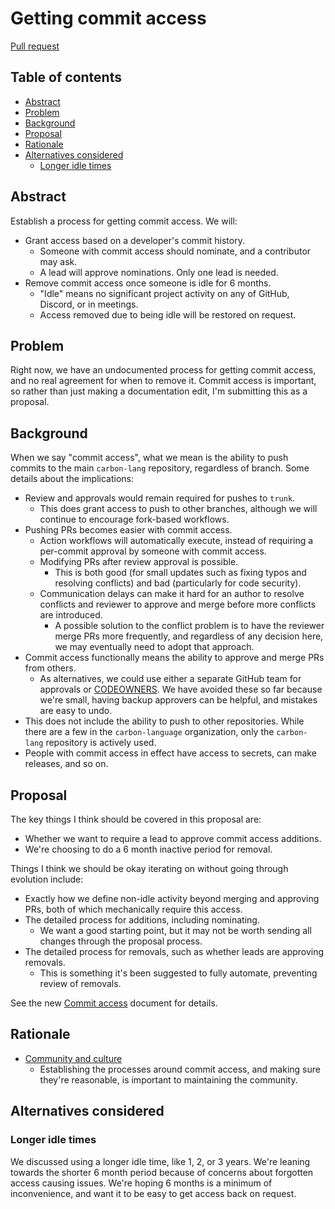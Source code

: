 # Getting commit access

<!--
Part of the Carbon Language project, under the Apache License v2.0 with LLVM
Exceptions. See /LICENSE for license information.
SPDX-License-Identifier: Apache-2.0 WITH LLVM-exception
-->

[Pull request](https://github.com/carbon-language/carbon-lang/pull/4246)

<!-- toc -->

## Table of contents

-   [Abstract](#abstract)
-   [Problem](#problem)
-   [Background](#background)
-   [Proposal](#proposal)
-   [Rationale](#rationale)
-   [Alternatives considered](#alternatives-considered)
    -   [Longer idle times](#longer-idle-times)

<!-- tocstop -->

## Abstract

Establish a process for getting commit access. We will:

-   Grant access based on a developer's commit history.
    -   Someone with commit access should nominate, and a contributor may ask.
    -   A lead will approve nominations. Only one lead is needed.
-   Remove commit access once someone is idle for 6 months.
    -   "Idle" means no significant project activity on any of GitHub, Discord,
        or in meetings.
    -   Access removed due to being idle will be restored on request.

## Problem

Right now, we have an undocumented process for getting commit access, and no
real agreement for when to remove it. Commit access is important, so rather than
just making a documentation edit, I'm submitting this as a proposal.

## Background

When we say "commit access", what we mean is the ability to push commits to the
main `carbon-lang` repository, regardless of branch. Some details about the
implications:

-   Review and approvals would remain required for pushes to `trunk`.
    -   This does grant access to push to other branches, although we will
        continue to encourage fork-based workflows.
-   Pushing PRs becomes easier with commit access.
    -   Action workflows will automatically execute, instead of requiring a
        per-commit approval by someone with commit access.
    -   Modifying PRs after review approval is possible.
        -   This is both good (for small updates such as fixing typos and
            resolving conflicts) and bad (particularly for code security).
    -   Communication delays can make it hard for an author to resolve conflicts
        and reviewer to approve and merge before more conflicts are introduced.
        -   A possible solution to the conflict problem is to have the reviewer
            merge PRs more frequently, and regardless of any decision here, we
            may eventually need to adopt that approach.
-   Commit access functionally means the ability to approve and merge PRs from
    others.
    -   As alternatives, we could use either a separate GitHub team for
        approvals or
        [CODEOWNERS](https://docs.github.com/en/repositories/managing-your-repositorys-settings-and-features/customizing-your-repository/about-code-owners).
        We have avoided these so far because we're small, having backup
        approvers can be helpful, and mistakes are easy to undo.
-   This does not include the ability to push to other repositories. While there
    are a few in the `carbon-language` organization, only the `carbon-lang`
    repository is actively used.
-   People with commit access in effect have access to secrets, can make
    releases, and so on.

## Proposal

The key things I think should be covered in this proposal are:

-   Whether we want to require a lead to approve commit access additions.
-   We're choosing to do a 6 month inactive period for removal.

Things I think we should be okay iterating on without going through evolution
include:

-   Exactly how we define non-idle activity beyond merging and approving PRs,
    both of which mechanically require this access.
-   The detailed process for additions, including nominating.
    -   We want a good starting point, but it may not be worth sending all
        changes through the proposal process.
-   The detailed process for removals, such as whether leads are approving
    removals.
    -   This is something it's been suggested to fully automate, preventing
        review of removals.

See the new [Commit access](/docs/project/commit_access.md) document for
details.

## Rationale

-   [Community and culture](/docs/project/goals.md#community-and-culture)
    -   Establishing the processes around commit access, and making sure they're
        reasonable, is important to maintaining the community.

## Alternatives considered

### Longer idle times

We discussed using a longer idle time, like 1, 2, or 3 years. We're leaning
towards the shorter 6 month period because of concerns about forgotten access
causing issues. We're hoping 6 months is a minimum of inconvenience, and want it
to be easy to get access back on request.

